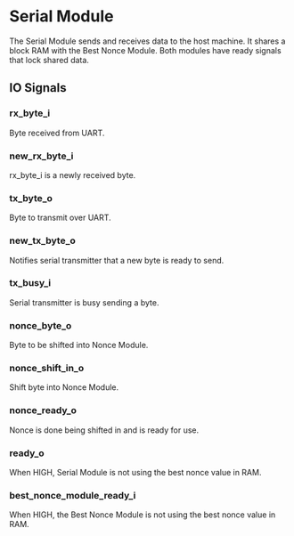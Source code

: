 # Serial Module

The Serial Module sends and receives data to the host machine. It shares a
block RAM with the Best Nonce Module. Both modules have ready signals that lock
shared data.

## IO Signals

### rx_byte_i
Byte received from UART.

### new_rx_byte_i
rx_byte_i is a newly received byte.

### tx_byte_o
Byte to transmit over UART.

### new_tx_byte_o
Notifies serial transmitter that a new byte is ready to send.

### tx_busy_i
Serial transmitter is busy sending a byte.

### nonce_byte_o
Byte to be shifted into Nonce Module.

### nonce_shift_in_o
Shift byte into Nonce Module.

### nonce_ready_o
Nonce is done being shifted in and is ready for use.

### ready_o
When HIGH, Serial Module is not using the best nonce value in RAM.

### best_nonce_module_ready_i
When HIGH, the Best Nonce Module is not using the best nonce value in RAM.
